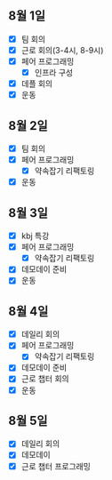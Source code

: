 ## 8월 1일

- [x] 팀 회의
- [x] 근로 회의(3-4시, 8-9시)
- [x] 페어 프로그래밍
  - [x] 인프라 구성
- [x] 데플 회의
- [x] 운동

## 8월 2일

- [x] 팀 회의
- [x] 페어 프로그래밍
  - [x] 약속잡기 리팩토링
- [x] 운동

## 8월 3일

- [x] kbj 특강
- [x] 페어 프로그래밍
  - [x] 약속잡기 리팩토링
- [x] 데모데이 준비
- [x] 운동

## 8월 4일

- [x] 데일리 회의
- [x] 페어 프로그래밍
  - [x] 약속잡기 리팩토링
- [x] 데모데이 준비
- [x] 근로 챕터 회의
- [x] 운동

## 8월 5일

- [x] 데일리 회의
- [x] 데모데이
- [x] 근로 챕터 프로그래밍

